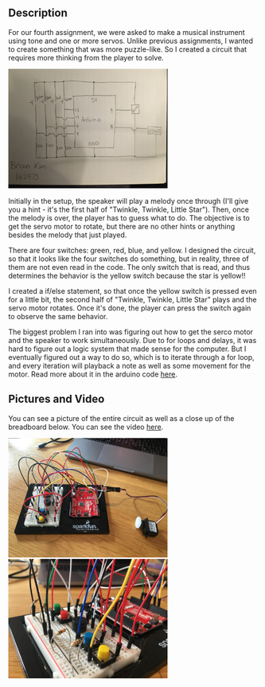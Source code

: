## Description

For our fourth assignment, we were asked to make a musical instrument using tone and one or more servos. Unlike previous assignments, I wanted to create something that was more puzzle-like. So I created a circuit that requires more thinking from the player to solve.

<img src="schematic.JPG" alt="schematic" width="320" height="240">

Initially in the setup, the speaker will play a melody once through (I'll give you a hint - it's the first half of "Twinkle, Twinkle, Little Star"). Then, once the melody is over, the player has to guess what to do. The objective is to get the servo motor to rotate, but there are no other hints or anything besides the melody that just played.

There are four switches: green, red, blue, and yellow. I designed the circuit, so that it looks like the four switches do something, but in reality, three of them are not even read in the code. The only switch that is read, and thus determines the behavior is the yellow switch because the star is yellow!!

I created a if/else statement, so that once the yellow switch is pressed even for a little bit, the second half of "Twinkle, Twinkle, Little Star" plays and the servo motor rotates. Once it's done, the player can press the switch again to observe the same behavior.

The biggest problem I ran into was figuring out how to get the serco motor and the speaker to work simultaneously. Due to for loops and delays, it was hard to figure out a logic system that made sense for the computer. But I eventually figured out a way to do so, which is to iterate through a for loop, and every iteration will playback a note as well as some movement for the motor. Read more about it in the arduino code [here](/dueFebruary25/musical-instrument.ino). 

## Pictures and Video

You can see a picture of the entire circuit as well as a close up of the breadboard below. You can see the video [here](https://youtu.be/Ilj9XaZuWbI).

<img src="circuit.JPG" alt="circuit" width="320" height="240">

<img src="closeup.JPG" alt="closeup" width="320" height="240">
